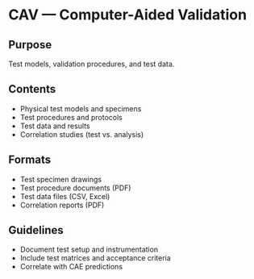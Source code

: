 # CAV — Computer-Aided Validation

## Purpose
Test models, validation procedures, and test data.

## Contents
- Physical test models and specimens
- Test procedures and protocols
- Test data and results
- Correlation studies (test vs. analysis)

## Formats
- Test specimen drawings
- Test procedure documents (PDF)
- Test data files (CSV, Excel)
- Correlation reports (PDF)

## Guidelines
- Document test setup and instrumentation
- Include test matrices and acceptance criteria
- Correlate with CAE predictions
